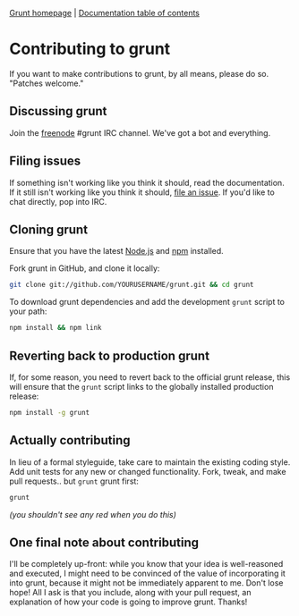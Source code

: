 [Grunt homepage](https://github.com/cowboy/grunt) | [Documentation table of contents](toc.md)

# Contributing to grunt

If you want to make contributions to grunt, by all means, please do so. "Patches welcome."

## Discussing grunt

Join the [freenode](http://freenode.net/) #grunt IRC channel. We've got a bot and everything.

## Filing issues

If something isn't working like you think it should, read the documentation. If it still isn't working like you think it should, [file an issue](https://github.com/cowboy/grunt/issues). If you'd like to chat directly, pop into IRC.

## Cloning grunt

Ensure that you have the latest [Node.js](http://nodejs.org/) and [npm](http://npmjs.org/) installed.

Fork grunt in GitHub, and clone it locally:

```bash
git clone git://github.com/YOURUSERNAME/grunt.git && cd grunt
```

To download grunt dependencies and add the development `grunt` script to your path:

```bash
npm install && npm link
```

## Reverting back to production grunt

If, for some reason, you need to revert back to the official grunt release, this will ensure that the `grunt` script links to the globally installed production release:

```bash
npm install -g grunt
```

## Actually contributing

In lieu of a formal styleguide, take care to maintain the existing coding style. Add unit tests for any new or changed functionality. Fork, tweak, and make pull requests.. but `grunt` grunt first:

```bash
grunt
```

_(you shouldn't see any red when you do this)_

## One final note about contributing

I'll be completely up-front: while you know that your idea is well-reasoned and executed, I might need to be convinced of the value of incorporating it into grunt, because it might not be immediately apparent to me. Don't lose hope! All I ask is that you include, along with your pull request, an explanation of how your code is going to improve grunt. Thanks!

